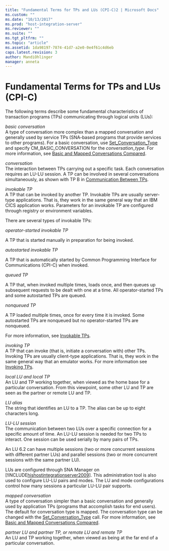 ```yaml
---
title: "Fundamental Terms for TPs and LUs (CPI-C)2 | Microsoft Docs"
ms.custom: ""
ms.date: "10/13/2017"
ms.prod: "host-integration-server"
ms.reviewer: ""
ms.suite: ""
ms.tgt_pltfrm: ""
ms.topic: "article"
ms.assetid: 1da98197-7874-41d7-a2e0-0e4f61c4d6eb
caps.latest.revision: 3
author: MandiOhlinger
manager: anneta
---
```

# Fundamental Terms for TPs and LUs (CPI-C)
The following terms describe some fundamental characteristics of transaction programs (TPs) communicating through logical units (LUs):  
  
 *basic conversation*  
 A type of conversation more complex than a mapped conversation and generally used by service TPs (SNA-based programs that provide services to other programs). For a basic conversation, use [Set_Conversation_Type](../Topic/Set_Conversation_Type%20\(CPI-C\)2.md) and specify CM_BASIC_CONVERSATION for the *conversation_type*. For more information, see [Basic and Mapped Conversations Compared](../core/basic-and-mapped-conversations-compared-cpi-c.md).  
  
 *conversation*  
 The interaction between TPs carrying out a specific task. Each conversation requires an LU-LU session. A TP can be involved in several conversations simultaneously, as shown with TP B in [Communication Between TPs](../core/communication-between-tps-cpi-c.md).  
  
 *invokable TP*  
 A TP that can be invoked by another TP. Invokable TPs are usually server-type applications. That is, they work in the same general way that an IBM CICS application works. Parameters for an invokable TP are configured through registry or environment variables.  
  
 There are several types of invokable TPs:  
  
 *operator-started invokable TP*  
  
 A TP that is started manually in preparation for being invoked.  
  
 *autostarted invokable TP*  
  
 A TP that is automatically started by Common Programming Interface for Communications (CPI-C) when invoked.  
  
 *queued TP*  
  
 A TP that, when invoked multiple times, loads once, and then queues up subsequent requests to be dealt with one at a time. All operator-started TPs and some autostarted TPs are queued.  
  
 *nonqueued TP*  
  
 A TP loaded multiple times, once for every time it is invoked. Some autostarted TPs are nonqueued but no operator-started TPs are nonqueued.  
  
 For more information, see [Invokable TPs](../core/invokable-tps-cpi-c.md).  
  
 *invoking TP*  
 A TP that can invoke (that is, initiate a conversation with) other TPs. Invoking TPs are usually client-type applications. That is, they work in the same general way that an emulator works. For more information see [Invoking TPs](../core/invoking-tps-cpi-c.md).  
  
 *local LU and local TP*  
 An LU and TP working together, when viewed as the home base for a particular conversation. From this viewpoint, some other LU and TP are seen as the partner or remote LU and TP.  
  
 *LU alias*  
 The string that identifies an LU to a TP. The alias can be up to eight characters long.  
  
 *LU-LU session*  
 The communication between two LUs over a specific connection for a specific amount of time. An LU-LU session is needed for two TPs to interact. One session can be used serially by many pairs of TPs.  
  
 An LU 6.2 can have multiple sessions (two or more concurrent sessions with different partner LUs) and parallel sessions (two or more concurrent sessions with the same partner LU).  
  
 LUs are configured through SNA Manager on [!INCLUDE[hishostintegrationserver2009](../core/includes/hishostintegrationserver2009-md.md)]. This administration tool is also used to configure LU-LU pairs and modes. The LU and mode configurations control how many sessions a particular LU-LU pair supports.  
  
 *mapped conversation*  
 A type of conversation simpler than a basic conversation and generally used by application TPs (programs that accomplish tasks for end users). The default for conversation type is mapped. The conversation type can be changed with the [Set_Conversation_Type](../Topic/Set_Conversation_Type%20\(CPI-C\)2.md) call. For more information, see [Basic and Mapped Conversations Compared](../core/basic-and-mapped-conversations-compared-cpi-c.md).  
  
 *partner LU and partner TP, or remote LU and remote TP*  
 An LU and TP working together, when viewed as being at the far end of a particular conversation.